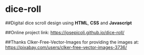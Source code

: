 # dice-roll

##Digital dice scroll design using **HTML**, **CSS** and **Javascript**


##Online project link: https://josepicoli.github.io/dice-roll/


##Thanks Clker-Free-Vector-Images for providing the images at: https://pixabay.com/users/clker-free-vector-images-3736/
